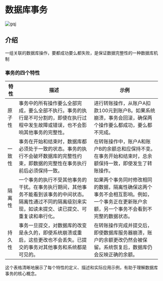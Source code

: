 # 数据库事务
![gqj](../Source/attachments/gqj.jpg)
## 介绍
一组关联的数据库操作，要都成功要么都失败，是保证数据完整性的一种数据库机制
### 事务的四个特性

| 特性  | 描述                                                                             | 示例                                                                  |
| --- | ------------------------------------------------------------------------------ | ------------------------------------------------------------------- |
| 原子性 | 事务中的所有操作要么全部完成，要么全部不执行。事务的执行是不可分割的，即使在执行过程中发生故障或错误，也不会影响其他事务的完整性。              | 进行转账操作，从账户A扣款100元到账户B。如果系统崩溃，事务会回滚，确保两个操作要么都成功，要么都不完成。              |
| 一致性 | 事务在开始和结束时，数据库都必须处于一致的状态。事务的执行不会破坏数据库的完整性约束，即数据的完整性在事务执行前后必须保持一致。               | 在转账操作中，账户A和账户B的余额总和应保持不变。在事务开始和结束时，总余额保持一致，即使发生了转账操作。               |
| 隔离性 | 一个事务的执行不受其他事务的干扰。在事务执行期间，其他事务不能看到该事务的中间状态。隔离性通过不同的隔离级别来实现，如读未提交、读已提交、可重复读和串行化。 | 如果两个事务同时修改相同的数据，隔离性确保这两个事务不会相互影响。例如，一个事务正在更新账户余额，另一个事务不会看到不完整的数据状态。 |
| 持久性 | 事务一旦提交，对数据库的改变是永久的，即使系统崩溃或重启，这些更改也不会丢失。已提交的事务对其他事务和系统都是可见的。                    | 在转账操作完成并提交后，即使数据库服务器崩溃，账户的余额更改仍然会被保留。系统恢复后，数据库仍会反映正确的余额。            |

这个表格清晰地展示了每个特性的定义、描述和实际应用示例，有助于理解数据库事务的核心概念。